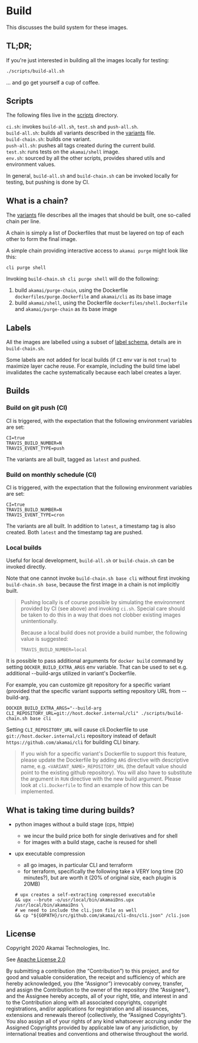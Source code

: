 # Build

This discusses the build system for these images.

## TL;DR;

If you're just interested in building all the images locally for testing:

```bash
./scripts/build-all.sh
```

... and go get yourself a cup of coffee.

## Scripts

The following files live in the [scripts](../scripts) directory.

`ci.sh`: invokes `build-all.sh`, `test.sh` and `push-all.sh`.  
`build-all.sh`: builds all variants described in the [variants](../variants) file.  
`build-chain.sh`: builds one variant.  
`push-all.sh`: pushes all tags created during the current build.  
`test.sh`: runs tests on the `akamai/shell` image.  
`env.sh`: sourced by all the other scripts, provides shared utils and environment values.  

In general, `build-all.sh` and `build-chain.sh` can be invoked locally for testing, but pushing is done by CI.

## What is a chain?

The [variants](../variants) file describes all the images that should be built, one so-called chain per line.

A chain is simply a list of Dockerfiles that must be layered on top of each other to form the final image.

A simple chain providing interactive access to `akamai purge` might look like this:

```
cli purge shell
```

Invoking `build-chain.sh cli purge shell` will do the following:

1. build `akamai/purge-chain`, using the Dockerfile `dockerfiles/purge.Dockerfile` and `akamai/cli` as its base image
2. build `akamai/shell`, using the Dockerfile `dockerfiles/shell.Dockerfile` and  `akamai/purge-chain` as its base image

## Labels

All the images are labelled using a subset of [label schema](http://label-schema.org/rc1/), details are in `build-chain.sh`.

Some labels are not added for local builds (if `CI` env var is not `true`) to maximize layer cache reuse. For example, including the build time label invalidates the cache systematically because each label creates a layer.

## Builds

### Build on git push (CI)

CI is triggered, with the expectation that the following environment variables are set:

```
CI=true
TRAVIS_BUILD_NUMBER=N
TRAVIS_EVENT_TYPE=push
```

The variants are all built, tagged as `latest` and pushed.

### Build on monthly schedule (CI)

CI is triggered, with the expectation that the following environment variables are set:

```
CI=true
TRAVIS_BUILD_NUMBER=N
TRAVIS_EVENT_TYPE=cron
```

The variants are all built. In addition to `latest`, a timestamp tag is also created. Both `latest` and the timestamp tag are pushed.

### Local builds

Useful for local development, `build-all.sh` or `build-chain.sh` can be invoked directly.

Note that one cannot invoke `build-chain.sh base cli` without first invoking `build-chain.sh base`, because the first image in a chain is not implicitly built.

> Pushing locally is of course possible by simulating the environment provided by CI (see above) and invoking `ci.sh`.
> Special care should be taken to do this in a way that does not clobber existing images unintentionally.
>
> Because a local build does not provide a build number, the following value is suggested:
>
> ```
> TRAVIS_BUILD_NUMBER=local
> ```
It is possible to pass additional arguments for `docker build` command by setting `DOCKER_BUILD_EXTRA_ARGS` env variable. That can be used to set e.g. additional --build-args utilized in variant's Dockerfile.

For example, you can customize git repository for a specific variant (provided that the specific variant supports setting repository URL from --build-arg. 
```
DOCKER_BUILD_EXTRA_ARGS="--build-arg CLI_REPOSITORY_URL=git://host.docker.internal/cli" ./scripts/build-chain.sh base cli
```
Setting `CLI_REPOSITORY_URL` will cause cli.Dockerfile to use `git://host.docker.internal/cli` repository instead of default `https://github.com/akamai/cli` for building CLI binary.

> If you wish for a specific variant's Dockerfile to support this feature, please update the Dockerfile by adding `ARG` directive with descriptive name, e.g.
> `<VARIANT_NAME>_REPOSITORY_URL` (the default value should point to the existing github repository). You will also have to substitute the argument in `RUN` directive with the new build argument. 
> Please look at `cli.Dockerfile` to find an example of how this can be implemented.

## What is taking time during builds?

* python images without a build stage (cps, httpie)
  * we incur the build price both for single derivatives and for shell
  * for images with a build stage, cache is reused for shell
* upx executable compression
  * all go images, in particular CLI and terraform
  * for terraform, specifically the following take a VERY long time (20 minutes?), but are worth it (20% of original size, each plugin is 20MB)

  ```
  # upx creates a self-extracting compressed executable
  && upx --brute -o/usr/local/bin/akamaiDns.upx /usr/local/bin/akamaiDns \
  # we need to include the cli.json file as well
  && cp "${GOPATH}/src/github.com/akamai/cli-dns/cli.json" /cli.json
  ```

## License

Copyright 2020 Akamai Technologies, Inc.

See [Apache License 2.0](../LICENSE)

By submitting a contribution (the “Contribution”) to this project, and for good and valuable consideration, the receipt and sufficiency of which are hereby acknowledged, you (the “Assignor”) irrevocably convey, transfer, and assign the Contribution to the owner of the repository (the “Assignee”), and the Assignee hereby accepts, all of your right, title, and interest in and to the Contribution along with all associated copyrights, copyright registrations, and/or applications for registration and all issuances, extensions and renewals thereof (collectively, the “Assigned Copyrights”). You also assign all of your rights of any kind whatsoever accruing under the Assigned Copyrights provided by applicable law of any jurisdiction, by international treaties and conventions and otherwise throughout the world.